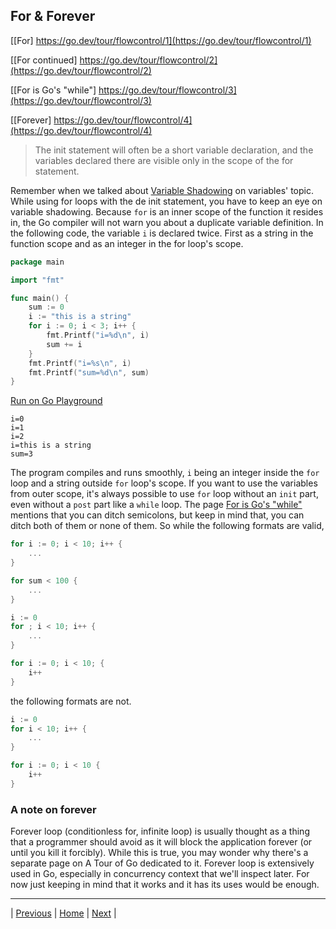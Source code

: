 ## For & Forever

[[For] https://go.dev/tour/flowcontrol/1](https://go.dev/tour/flowcontrol/1)

[[For continued] https://go.dev/tour/flowcontrol/2](https://go.dev/tour/flowcontrol/2)

[[For is Go's "while"] https://go.dev/tour/flowcontrol/3](https://go.dev/tour/flowcontrol/3)

[[Forever] https://go.dev/tour/flowcontrol/4](https://go.dev/tour/flowcontrol/4)

> The init statement will often be a short variable declaration, and the variables declared there are visible only in the scope of the for statement.

Remember when we talked about [Variable Shadowing](../packages-variables-functions/8-9-10.md) on variables' topic. While using for loops with the de init statement, you have to keep an eye on variable shadowing. Because `for` is an inner scope of the function it resides in, the Go compiler will not warn you about a duplicate variable definition. In the following code, the variable `i` is declared twice. First as a string in the function scope and as an integer in the for loop's scope.
```go
package main

import "fmt"

func main() {
	sum := 0
	i := "this is a string"
	for i := 0; i < 3; i++ {
		fmt.Printf("i=%d\n", i)
		sum += i
	}
	fmt.Printf("i=%s\n", i)
	fmt.Printf("sum=%d\n", sum)
}
```
[Run on Go Playground](https://go.dev/play/p/yCNlOZMAqdD)
```
i=0
i=1
i=2
i=this is a string
sum=3
```
The program compiles and runs smoothly, `i` being an integer inside the `for` loop and a string outside `for` loop's scope. If you want to use the variables from outer scope, it's always possible to use `for` loop without an `init` part, even without a `post` part like a `while` loop.
The page [For is Go's "while"](https://go.dev/tour/flowcontrol/3) mentions that you can ditch semicolons, but keep in mind that, you can ditch both of them or none of them. So while the following formats are valid,
```go
for i := 0; i < 10; i++ {
	...
}
```
```go
for sum < 100 {
	...
}
```
```go
i := 0
for ; i < 10; i++ {
	...
}
```
```go
for i := 0; i < 10; {
	i++
}
```
the following formats are not.
```go
i := 0
for i < 10; i++ {
	...
}
```
```go
for i := 0; i < 10 {
	i++
}
```

### A note on forever
Forever loop (conditionless for, infinite loop) is usually thought as a thing that a programmer should avoid as it will block the application forever (or until you kill it forcibly). While this is true, you may wonder why there's a separate page on A Tour of Go dedicated to it. Forever loop is extensively used in Go, especially in concurrency context that we'll inspect later. For now just keeping in mind that it works and it has its uses would be enough.

---

| [Previous](../packages-variables-functions/15-16.md) | [Home](../../index.md) | [Next](5-6-7.md) |